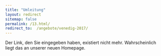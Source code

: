 ```yaml
---
title: "Umleitung"
layout: redirect
sitemap: false
permalink: /13.html/
redirect_to:  /angebote/venedig-2017/
---
```

Der Link, den Sie eingegeben haben, existiert nicht mehr. Wahrscheinlich liegt das an unserer neuen Homepage.

